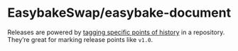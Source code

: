 # EasybakeSwap/easybake-document

Releases are powered by [tagging specific points of history](https://git-scm.com/book/en/Git-Basics-Tagging) in a repository. They’re great for marking release points like `v1.0`.

